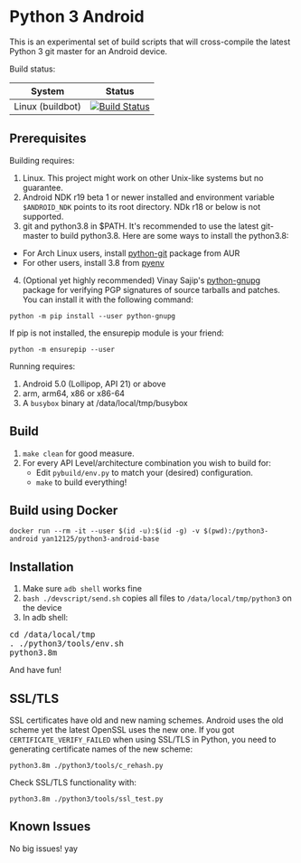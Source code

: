 Python 3 Android
================

This is an experimental set of build scripts that will cross-compile the latest Python 3 git master for an Android device.

Build status:

| System            | Status        |
| ----------------- |---------------|
| Linux (buildbot)  | [![Build Status](https://ci.chyen.cc/badges/python3-android.svg)](https://ci.chyen.cc/#/builders/python3-android) |

Prerequisites
-------------

Building requires:

1. Linux. This project might work on other Unix-like systems but no guarantee.
2. Android NDK r19 beta 1 or newer installed and environment variable ``$ANDROID_NDK`` points to its root directory. NDk r18 or below is not supported.
3. git and python3.8 in $PATH. It's recommended to use the latest git-master to build python3.8. Here are some ways to install the python3.8:
* For Arch Linux users, install [python-git](https://aur.archlinux.org/packages/python-git) package from AUR
* For other users, install 3.8 from [pyenv](https://github.com/yyuu/pyenv)
4. (Optional yet highly recommended) Vinay Sajip's [python-gnupg](https://bitbucket.org/vinay.sajip/python-gnupg) package for verifying PGP signatures of source tarballs and patches. You can install it with the following command:
```
python -m pip install --user python-gnupg
```
If pip is not installed, the ensurepip module is your friend:
```
python -m ensurepip --user
```

Running requires:

1. Android 5.0 (Lollipop, API 21) or above
2. arm, arm64, x86 or x86-64
3. A `busybox` binary at /data/local/tmp/busybox

Build
-----

1. `make clean` for good measure.
2. For every API Level/architecture combination you wish to build for:
   * Edit `pybuild/env.py` to match your (desired) configuration.
   * `make` to build everything!

Build using Docker
------------------

```
docker run --rm -it --user $(id -u):$(id -g) -v $(pwd):/python3-android yan12125/python3-android-base
```

Installation
------------

1. Make sure `adb shell` works fine
2. ```bash ./devscript/send.sh``` copies all files to ```/data/local/tmp/python3``` on the device
3. In adb shell:
<pre>
cd /data/local/tmp
. ./python3/tools/env.sh
python3.8m
</pre>
   And have fun!

SSL/TLS
-------
SSL certificates have old and new naming schemes. Android uses the old scheme yet the latest OpenSSL uses the new one. If you got ```CERTIFICATE_VERIFY_FAILED``` when using SSL/TLS in Python, you need to generating certificate names of the new scheme:
```
python3.8m ./python3/tools/c_rehash.py
```
Check SSL/TLS functionality with:
```
python3.8m ./python3/tools/ssl_test.py
```


Known Issues
------------

No big issues! yay
